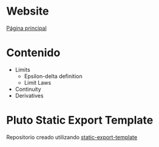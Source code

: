 # Website
[Página principal](https://jorbnc.github.io/SVC/index.html)

# Contenido

- Limits
  - Epsilon-delta definition
  - Limit Laws
- Continuity
- Derivatives

# Pluto Static Export Template

Repositorio creado utilizando [static-export-template](https://github.com/JuliaPluto/static-export-template/)



